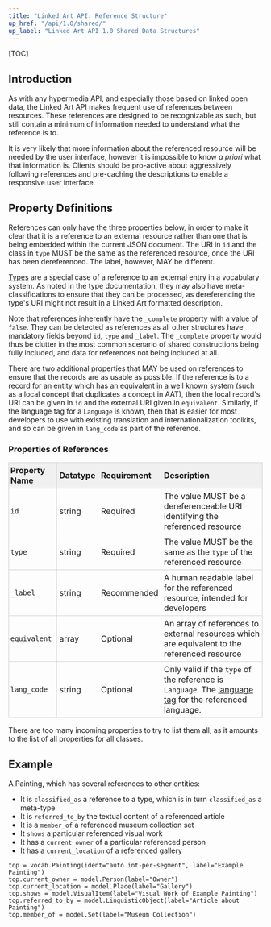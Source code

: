 ```yaml
---
title: "Linked Art API: Reference Structure"
up_href: "/api/1.0/shared/"
up_label: "Linked Art API 1.0 Shared Data Structures"
---
```


<style>
th, td {
  padding: 5px 5px;
  text-align: left;
  border: 1px solid #D0D0D0; }
th { background: #F0F0F0; }
th:first-child, td:first-child { padding-left: 3px; }
th:last-child, td:last-child { padding-right: 3px; }
</style>

[TOC]

## Introduction

As with any hypermedia API, and especially those based on linked open data, the Linked Art API makes frequent use of references between resources. These references are designed to be recognizable as such, but still contain a minimum of information needed to understand what the reference is to.

It is very likely that more information about the referenced resource will be needed by the user interface, however it is impossible to know _a priori_ what that information is. Clients should be pro-active about aggressively following references and pre-caching the descriptions to enable a responsive user interface.

## Property Definitions

References can only have the three properties below, in order to make it clear that it is a reference to an external resource rather than one that is being embedded within the current JSON document.  The URI in `id` and the class in `type` MUST be the same as the referenced resource, once the URI has been dereferenced.  The label, however, MAY be different. 

[Types](../type/) are a special case of a reference to an external entry in a vocabulary system. As noted in the type documentation, they may also have meta-classifications to ensure that they can be processed, as dereferencing the type's URI might not result in a Linked Art formatted description.

Note that references inherently have the `_complete` property with a value of `false`. They can be detected as references as all other structures have mandatory fields beyond `id`, `type` and `_label`. The `_complete` property would thus be clutter in the most common scenario of shared constructions being fully included, and data for references not being included at all.

There are two additional properties that MAY be used on references to ensure that the records are as usable as possible. If the reference is to a record for an entity which has an equivalent in a well known system (such as a local concept that duplicates a concept in AAT), then the local record's URI can be given in `id` and the external URI given in `equivalent`. Similarly, if the language tag for a `Language` is known, then that is easier for most developers to use with existing translation and internationalization toolkits, and so can be given in `lang_code` as part of the reference.

### Properties of References

| Property Name     | Datatype      | Requirement | Description | 
|-------------------|---------------|-------------|-------------|
| `id`              | string        | Required    | The value MUST be a dereferenceable URI identifying the referenced resource |  
| `type`            | string        | Required    | The value MUST be the same as the `type` of the referenced resource |
| `_label`          | string        | Recommended | A human readable label for the referenced resource, intended for developers |
| `equivalent`      | array         | Optional    | An array of references to external resources which are equivalent to the referenced resource |
| `lang_code`       | string        | Optional    | Only valid if the `type` of the reference is `Language`. The [language tag](https://www.w3.org/International/articles/language-tags/) for the referenced language. |

There are too many incoming properties to try to list them all, as it amounts to the list of all properties for all classes.

## Example

A Painting, which has several references to other entities:

* It is `classified_as` a reference to a type, which is in turn `classified_as` a meta-type
* It is `referred_to_by` the textual content of a referenced article
* It is a `member_of` a referenced museum collection set
* It `shows` a particular referenced visual work
* It has a `current_owner` of a particular referenced person
* It has a `current_location` of a referenced gallery

```crom
top = vocab.Painting(ident="auto int-per-segment", label="Example Painting")
top.current_owner = model.Person(label="Owner")
top.current_location = model.Place(label="Gallery")
top.shows = model.VisualItem(label="Visual Work of Example Painting")
top.referred_to_by = model.LinguisticObject(label="Article about Painting")
top.member_of = model.Set(label="Museum Collection")
```
